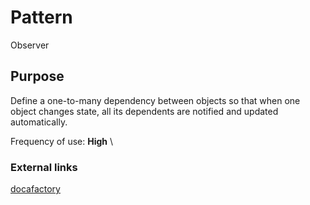 # Pattern
Observer
## Purpose
Define a one-to-many dependency between objects so that when one object changes state, all its dependents are notified and updated automatically.

Frequency of use: **High** \
### External links
[docafactory](http://www.dofactory.com/net/observer-design-pattern)